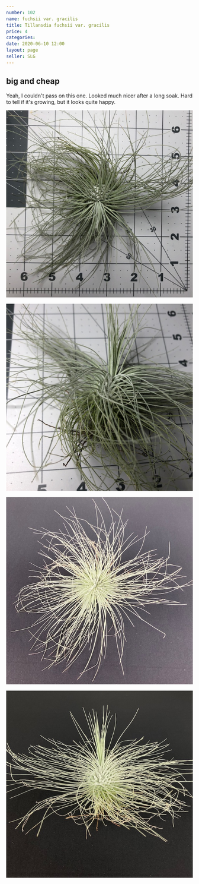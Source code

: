```yaml
---
number: 102
name: fuchsii var. gracilis
title: Tillansdia fuchsii var. gracilis
price: 4
categories: 
date: 2020-06-10 12:00
layout: page
seller: SLG
---
```

## big and cheap

Yeah, I couldn't pass on this one. Looked much nicer after a long soak. Hard to tell if it's growing, but it looks quite happy.

!["Tillandsia fuchsii var. gracilis"](/i/IMG_6454.jpeg "Tillandsia fuchsii var. gracilis")

!["Tillandsia fuchsii var. gracilis"](/i/IMG_6455.jpeg "Tillandsia fuchsii var. gracilis")

!["Tillandsia fuchsii var. gracilis"](/i/IMG_0203.jpeg "Tillandsia fuchsii var. gracilis")

!["Tillandsia fuchsii var. gracilis"](/i/IMG_0204.jpeg "Tillandsia fuchsii var. gracilis")
